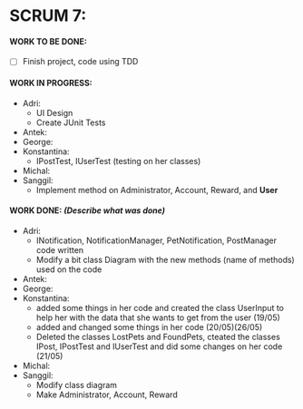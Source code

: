 # SCRUM 7:
#### WORK TO BE DONE:

 - [ ] Finish project, code using TDD

#### WORK IN PROGRESS:

* Adri:
  - UI Design
  - Create JUnit Tests
* Antek:
* George:
* Konstantina:
   - IPostTest, IUserTest (testing on her classes)
* Michal: 
* Sanggil:
   - Implement method on Administrator, Account, Reward, and **User**

#### WORK DONE: *(Describe what was done)*

 * Adri:
   - INotification, NotificationManager, PetNotification, PostManager code written
   - Modify a bit class Diagram with the new methods (name of methods) used on the code
 * Antek:
 * George:
 * Konstantina:
   - added some things in her code and created the class UserInput to help her with the data that she wants to get from the user (19/05)
   - added and changed some things in her code (20/05)(26/05)
   - Deleted the classes LostPets and FoundPets, cteated the classes IPost, 
     IPostTest and IUserTest and did some changes on her code (21/05)
 * Michal: 
 * Sanggil:
   - Modify class diagram
   - Make Administrator, Account, Reward
